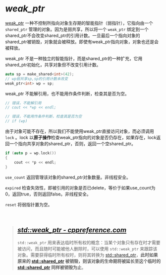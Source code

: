 # ***weak_ptr***

[weak_ptr](https://en.cppreference.com/w/cpp/memory/weak_ptr) 一种不控制所指向对象生存期的智能指针（弱指针），它指向由一个 `shared_ptr` 管理的对象。因为是弱共享，所以将一个 `weak_ptr` 绑定到一个shared_ptr不会改变shared_ptr的引用计数。一旦最后一个指向对象的shared_ptr被销毁，对象就会被释放。即使有weak_ptr指向对象，对象也还是会被释放。

weak_ptr 不是一种独立的智能指针，而是shared_ptr的一种扩充，它用shared_ptr初始化，共享对象但不改变引用计数。

```cpp
auto sp = make_shared<int>(42);
// wp弱共享sp,sp的引用计数未改变
weak_ptr<int> wp = sp;
```

weak_ptr 不能解引用，也不能用作条件判断，检查其是否为空。

```cpp
// 错误，不能解引用
// cout << *wp << endl;

// 错误，不能用作条件判断，检查其是否为空
// if (wp)
```

由于对象可能不存在，所以我们不能使用weak_ptr直接访问对象，而必须调用 `lock` 。lock 以**原子操作**检查weak_ptr指向的对象是否仍存在，如果存在，lock返回一个指向共享对象的shared_ptr，否则，返回一个空shared_ptr。

```cpp
if (auto p = wp.lock())
{
	cout << *p << endl;
}
```

`use_count` 返回管理该对象的shared_ptr对象数量。非线程安全。

`expired` 检查失效性，即被引用的对象是否已delete，等价于如果use_count为0，返回true，否则返回false。非线程安全。

`reset` 将弱指针置为空。

​     

> ## [***std::weak_ptr - cppreference.com***](https://zh.cppreference.com/w/cpp/memory/weak_ptr)
>
> `std::weak_ptr` 用来表达临时所有权的概念：当某个对象只有存在时才需要被访问，而且随时可能被他人删除时，可以使用 `std::weak_ptr` 来跟踪该对象。需要获得临时所有权时，则将其转换为 [std::shared_ptr](https://zh.cppreference.com/w/cpp/memory/shared_ptr)，**此时如果原来的 [std::shared_ptr](https://zh.cppreference.com/w/cpp/memory/shared_ptr) 被销毁，则该对象的生命期将被延长至这个临时的 [std::shared_ptr](https://zh.cppreference.com/w/cpp/memory/shared_ptr) 同样被销毁为止**。

